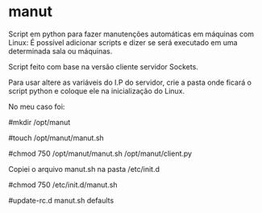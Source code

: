 # manut
Script em python para fazer manutenções automáticas em máquinas com Linux:
É possível adicionar scripts e dizer se será executado em uma determinada sala ou máquinas.

Script feito com base na versão cliente servidor Sockets.

Para usar altere as variáveis do I.P do servidor, crie a pasta onde ficará o script python e coloque ele na inicialização do Linux.

No meu caso foi:

#mkdir /opt/manut

#touch /opt/manut/manut.sh

#chmod 750 /opt/manut/manut.sh /opt/manut/client.py
 
Copiei o arquivo manut.sh na pasta /etc/init.d

#chmod 750 /etc/init.d/manut.sh

#update-rc.d manut.sh defaults

